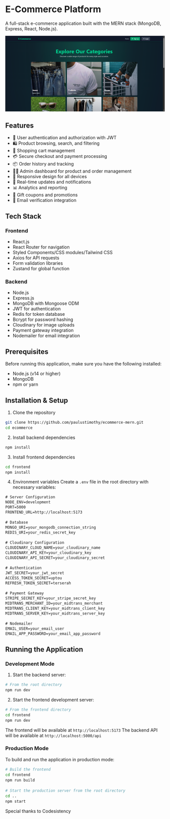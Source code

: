 # E-Commerce Platform

A full-stack e-commerce application built with the MERN stack (MongoDB, Express, React, Node.js).

![E-Commerce Platform Screenshot](./screenshot.png)

## Features

- 🔐 User authentication and authorization with JWT
- 🛍️ Product browsing, search, and filtering
- 🛒 Shopping cart management
- 💳 Secure checkout and payment processing
- 📦 Order history and tracking
- 👨‍💼 Admin dashboard for product and order management
- 📱 Responsive design for all devices
- 🔄 Real-time updates and notifications
- 📊 Analytics and reporting
- 🎁 Gift coupons and promotions
- 📧 Email verification integration

## Tech Stack

### Frontend
- React.js
- React Router for navigation
- Styled Components/CSS modules/Tailwind CSS
- Axios for API requests
- Form validation libraries
- Zustand for global function

### Backend
- Node.js
- Express.js
- MongoDB with Mongoose ODM
- JWT for authentication
- Redis for token database
- Bcrypt for password hashing
- Cloudinary for image uploads
- Payment gateway integration
- Nodemailer for email integration

## Prerequisites

Before running this application, make sure you have the following installed:
- Node.js (v14 or higher)
- MongoDB
- npm or yarn

## Installation & Setup

1. Clone the repository
```bash
git clone https://github.com/paulustimothy/ecommerce-mern.git
cd ecommerce
```

2. Install backend dependencies
```bash
npm install
```

3. Install frontend dependencies
```bash
cd frontend
npm install
```

4. Environment variables
Create a `.env` file in the root directory with necessary variables:
```env
# Server Configuration
NODE_ENV=development
PORT=5000
FRONTEND_URL=http://localhost:5173

# Database
MONGO_URI=your_mongodb_connection_string
REDIS_URI=your_redis_secret_key

# Cloudinary Configuration
CLOUDINARY_CLOUD_NAME=your_cloudinary_name
CLOUDINARY_API_KEY=your_cloudinary_key
CLOUDINARY_API_SECRET=your_cloudinary_secret

# Authentication
JWT_SECRET=your_jwt_secret
ACCESS_TOKEN_SECRET=uptou
REFRESH_TOKEN_SECRET=terserah

# Payment Gateway
STRIPE_SECRET_KEY=your_stripe_secret_key
MIDTRANS_MERCHANT_ID=your_midtrans_merchant
MIDTRANS_CLIENT_KEY=your_midtrans_client_key
MIDTRANS_SERVER_KEY=your_midtrans_server_key

# Nodemailer
EMAIL_USER=your_email_user
EMAIL_APP_PASSWORD=your_email_app_password
```

## Running the Application

### Development Mode

1. Start the backend server:
```bash
# From the root directory
npm run dev
```

2. Start the frontend development server:
```bash
# From the frontend directory
cd frontend
npm run dev
```

The frontend will be available at `http://localhost:5173`
The backend API will be available at `http://localhost:5000/api`

### Production Mode

To build and run the application in production mode:

```bash
# Build the frontend
cd frontend
npm run build

# Start the production server from the root directory
cd ..
npm start
```

Special thanks to Codesistency
